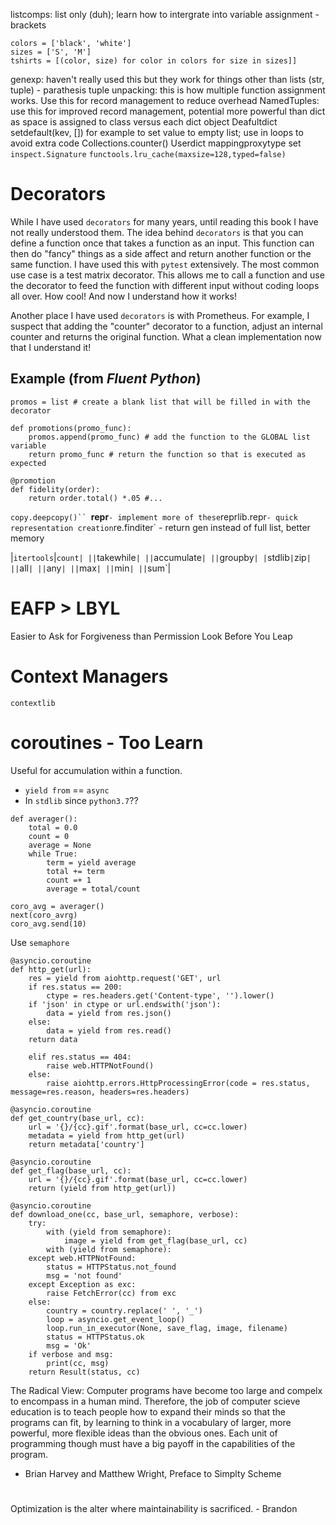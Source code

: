 listcomps: list only (duh); learn how to intergrate into variable assignment - brackets
```
colors = ['black', 'white']
sizes = ['S', 'M']
tshirts = [(color, size) for color in colors for size in sizes]]
```
genexp: haven't really used this but they work for things other than lists (str, tuple) - parathesis
tuple unpacking: this is how multiple function assignment works. Use this for record management to reduce overhead
NamedTuples: use this for improved record management, potential more powerful than dict as space is assigned to class versus each dict object
Deafultdict
setdefault(kev, []) for example to set value to empty list; use in loops to avoid extra code
Collections.counter() 
Userdict
mappingproxytype
set
`inspect.Signature`
`functools.lru_cache(maxsize=128,typed=false)`


# Decorators
While I have used `decorators` for many years, until reading this book I have not really understood them. The idea behind `decorators` is that you can define a function once that takes a function as an input. This function can then do "fancy" things as a side affect and return another function or the same function. I have used this with `pytest` extensively. The most common use case is a test matrix decorator. This allows me to call a function and use the decorator to feed the function with different input without coding loops all over. How cool! And now I understand how it works!

Another place I have used `decorators` is with Prometheus. For example, I suspect that adding the "counter" decorator to a function, adjust an internal counter and returns the original function. What a clean implementation now that I understand it!

## Example (from _Fluent Python_)
```
promos = list # create a blank list that will be filled in with the decorator

def promotions(promo_func):
    promos.append(promo_func) # add the function to the GLOBAL list variable
    return promo_func # return the function so that is executed as expected

@promotion
def fidelity(order):
    return order.total() *.05 #...
```
`copy.deepcopy()``
`__repr__` - implement more of these
`reprlib.repr` - quick representation creation
`re.finditer` - return gen instead of full list, better memory

|`itertools`|`count|
||`takewhile`|
||`accumulate`|
||`groupby`|
|`stdlib`|`zip`|
||`all`|
||`any`|
||`max`|
||`min`|
||`sum`|

# EAFP > LBYL
Easier to Ask for Forgiveness than Permission
Look Before You Leap

# Context Managers
`contextlib`

# coroutines - Too Learn
Useful for accumulation within a function.
- `yield from` == `async`
- In `stdlib` since `python3.7`??
```
def averager():
    total = 0.0
    count = 0
    average = None
    while True:
        term = yield average
        total += term
        count =+ 1
        average = total/count
```

```
coro_avg = averager()
next(coro_avrg)
coro_avg.send(10)
```

Use `semaphore`

```
@asyncio.coroutine
def http_get(url):
    res = yield from aiohttp.request('GET', url
    if res.status == 200:
        ctype = res.headers.get('Content-type', '').lower()
    if 'json' in ctype or url.endswith('json'):
        data = yield from res.json()
    else:
        data = yield from res.read()
    return data

    elif res.status == 404:
        raise web.HTTPNotFound()
    else:
        raise aiohttp.errors.HttpProcessingError(code = res.status, message=res.reason, headers=res.headers)

@asyncio.coroutine
def get_country(base_url, cc):
    url = '{}/{cc}.gif'.format(base_url, cc=cc.lower)
    metadata = yield from http_get(url)
    return metadata['country']

@asyncio.coroutine
def get_flag(base_url, cc):
    url = '{}/{cc}.gif'.format(base_url, cc=cc.lower)
    return (yield from http_get(url))

@asyncio.coroutine
def download_one(cc, base_url, semaphore, verbose):
    try:
        with (yield from semaphore):
            image = yield from get_flag(base_url, cc)
        with (yield from semaphore):
    except web.HTTPNotFound:
        status = HTTPStatus.not_found
        msg = 'not found'
    except Exception as exc:
        raise FetchError(cc) from exc
    else:
        country = country.replace(' ', '_')
        loop = asyncio.get_event_loop()
        loop.run_in_executor(None, save_flag, image, filename)
        status = HTTPStatus.ok
        msg = 'Ok'
    if verbose and msg:
        print(cc, msg)
    return Result(status, cc)
```


The Radical View:
Computer programs have become too large and compelx to encompass in a human mind. Therefore, the job of computer scieve education is to teach people how to expand their minds so that the programs can fit, by learning to think in a vocabulary of larger, more powerful, more flexible ideas than the obvious ones. Each unit of programming though must have a big payoff in the capabilities of the program.
- Brian Harvey and Matthew Wright, Preface to Simplty Scheme

#
Optimization is the alter where maintainability is sacrificed. - Brandon
